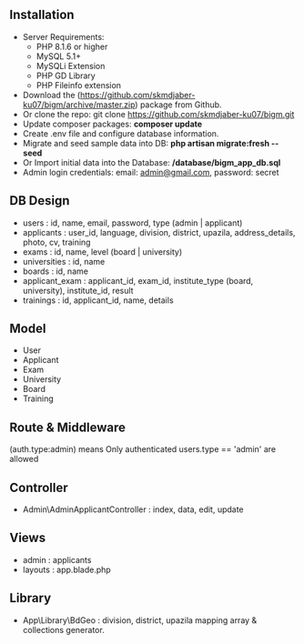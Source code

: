 ## Installation

+ Server Requirements:
    + PHP 8.1.6 or higher
    + MySQL 5.1+
    + MySQLi Extension
    + PHP GD Library
    + PHP Fileinfo extension
+ Download the (https://github.com/skmdjaber-ku07/bigm/archive/master.zip) package from Github.
+ Or clone the repo: git clone https://github.com/skmdjaber-ku07/bigm.git
+ Update composer packages: **composer update**
+ Create .env file and configure database information.
+ Migrate and seed sample data into DB: **php artisan migrate:fresh --seed**
+ Or Import initial data into the Database: **/database/bigm_app_db.sql**
+ Admin login credentials: email: admin@gmail.com, password: secret

## DB Design

+ users          : id, name, email, password, type (admin | applicant)
+ applicants     : user_id, language, division, district, upazila, address_details, photo, cv, training
+ exams          : id, name, level (board | university)
+ universities   : id, name
+ boards         : id, name
+ applicant_exam : applicant_id, exam_id, institute_type (board, university), institute_id, result
+ trainings      : id, applicant_id, name, details

## Model

+ User
+ Applicant
+ Exam
+ University
+ Board
+ Training

## Route & Middleware

(auth.type:admin) means Only authenticated users.type == 'admin' are allowed

## Controller

+ Admin\AdminApplicantController : index, data, edit, update

## Views
+ admin : applicants
+ layouts : app.blade.php

## Library

+ App\Library\BdGeo : division, district, upazila mapping array & collections generator.
